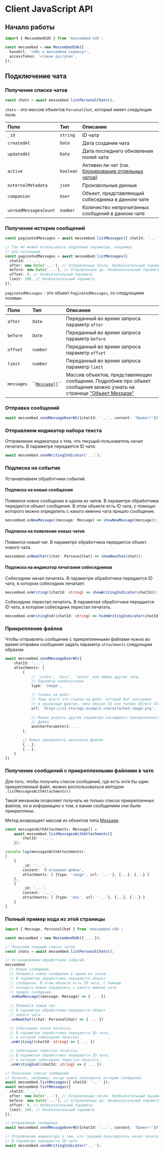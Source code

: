# Client JavaScript API

## Начало работы

```typescript
import { MessembedSdk } from 'messembed-sdk';

const messembed = new MessembedSdk({
  baseUrl: '<URL к messembed сервису>',
  accessToken: '<токен доступа>',
});
```

## Подключение чата

### Получение списка чатов

```typescript
const chats = await messembed.listPersonalChats();
```

`chats` - это массив объектов `PersonalChat`, который имеет следующие поля:

| Поле | Тип | Описание |
| :--- | :--- | :--- |
| `_id` | `string` | ID чата |
| `createdAt` | `Date` | Дата создания чата |
| `updatedAt` | `Date` | Дата последнего обновления полей чата |
| `active` | `boolean` | Активен ли чат \(см. [блокирование отдельных чатов](../server-api/node.js-sdk/blocking-chats-and-users.md#blokirovanie-otdelnogo-chata)\) |
| `externalMetadata` | `json` | Произвольные данные |
| `companion` | `User` | Объект, представляющий собеседника в данном чате |
| `unreadMessagesCount` | `number` | Количество непрочитанных сообщений в данном чате |

### Получение истории сообщений

```typescript
const paginatedMessages = await messembed.listMessages({ chatId: '...' });

// Так же можно использовать подробные параметры, например
// для пагинации
const paginatedMessages = await messembed.listMessages({
  chatId: '...',
  after: new Date('...'), // Отправленные после. Необъязательный параметр
  before: new Date('...'), // Отправленные до. Необъязательный параметр
  offset: 0, // Необъязательный параметр
  limit: 100, // Необъязательный параметр
});
```

`paginatedMessages` - это объект `PaginatedMessages`, со следующими полями:

| Поле | Тип | Описание |
| :--- | :--- | :--- |
| `after` | `Date` | Переданный во время запроса параметр `after` |
| `before` | `Date` | Переданный во время запроса параметр `before` |
| `offset` | `number` | Переданный во время запроса параметр `offset` |
| `limit` | `number` | Переданный во время запроса параметр `limit` |
| `messages` | \`\`[`Message[]`](obekt-message.md)\`\` | Массив объектов, представляющих сообщения. Подробнее про объект сообщения можно узнать на странице ["Объект Message"](obekt-message.md) |

### Отправка сообщений

```typescript
await messembed.sendMessageOverWS({chatId: '...', content: 'Привет!'});
```

### Отправляем индикатор набора текста

Отправление индикатора о том, что текущий пользователь начал печатать. В параметре передается ID чата:

```typescript
await messembed.sendWritingIndicator('...');
```

### Подписка на события

Устанавливаем обработчики событий.

#### Подписка на новые сообщения

Появился новое сообщение в одном из чатов. В параметре обработчика передается объект сообщения. В этом объекте есть ID чата, с помощю которого можно определить с какого именно чата пришло сообщение.

```typescript
messembed.onNewMessage((message: Message) => showNewMessage(message));
```

#### Подписка на появление новых чатов

Появился новый чат. В параметре обработчика передается объект нового чата.

```typescript
messembed.onNewChat((chat: PersonalChat) => showNewChat(chat));
```

#### Подписка на индикатор печатания собеседников

Cобеседник начал печатать. В параметре обработчика передается ID чата, в котором собеседник печатает.

```typescript
messembed.onWriting((chatId: string) => showWritingIndicator(chatId));
```

Cобеседник перестал печатать. В параметре обработчика передается ID чата, в котором собеседник перестал печатать. 

```typescript
messembed.onWritingEnd((chatId: string) => hideWritingIndicator(chatId))
```

### Прикрепление файлов

Чтобы отправлять сообщение с прикрепленными файлами нужно во время отправки сообщения задать параметр `attachments` следующим образом:

```typescript
await messembed.sendMessageOverWS({
    chatId: '...',
    attachments: [
        {
            // 'video', 'docx', 'audio' или любые другие типы.
            // Параметр необязателен
            type: 'image',

            // Ссылка на файл.
            // Чаще всего это ссылка на файл, который был закгружен
            // в хранилище файлов, типа Amazon S3 или Yandex Object Storage
            url: 'https://s3.storage.example.com/attached-image.png',
            
            // Можно указать другие параметры касающиеся прикрепленного
            // файла
            anotherParameter2: ...
        },

        // Можно прикреплять несколько файлов
        {...},
        {...},
    ]
})
```

### Получение сообщений с прикрепленными файлами в чате

Для того, чтобы получить список сообщений, где есть хотя бы один прикрепленный файл, можно воспользоваться методом `.listMessagesWithAttachments()`

Такой механизм позволяет получать не только список прикрепленных файлов, но и информацию о том, к каким сообщениям они были прикреплены.

Метод возвращает массив из объектов типа [Message](../../).

```typescript
const messagesWithAttachments: Message[] =
    await messembed.listMessagesWithAttachments({
        chatId: '...',
    });

console.log(messagesWithAttachments);
[
    {
        _id: '...',
        content: 'Я отправил файлы',
        attachments: [ {type: 'image', url: '...'}, {...}, {...} ]
    },
    {
        _id: '...',
        content: '...',
        attachments: [ {type: 'doc', url: '...'}, {...}, {...} ]
    }
]
```

### Полный пример кода из этой страницы

```typescript
import { Message, PersonalChat } from 'messembed-sdk';

const messembed = new MessembedSdk({ ... });

// Получаем текущий список чатов
const chats = await messembed.listPersonalChats();

// Устанавливаем обработчики событий
messembed
  // Новое сообщение.
  // Появился новое сообщение в одном из чатов.
  // В параметре обработчика передается объект
  // сообщения. В этом объекте есть ID чата, с помощю
  // которого можно определить с какого именно чата
  // пришло сообщение.
  .onNewMessage((message: Message) => { ... })
  
  // Появился новый чат.
  // В параметре обработчика передается объект
  // нового чата.
  .onNewChat((chat: PersonalChat) => { ... })

  // Cобеседник начал печатать.
  // В параметре обработчика передается ID чата,
  // в котором собеседник печатает.
  .onWriting((chatId: string) => { ... })

  // Cобеседник перестал печатать.
  // В параметре обработчика передается ID чата,
  // в котором собеседник перестал печатать.  
  .onWritingEnd((chatId: string) => { ... })

// Получение списка сообщений
// Полезно, например, когда нужно показывать историю сообщений.
await messembed.listMessages({ chatId: '...' });
await messembed.listMessages({
  chatId: '...',
  after: new Date('...'), // Отправленные после. Необъязательный параметр
  before: new Date('...'), // Отправленные до. Необъязательный параметр
  offset: 0, // Необъязательный параметр
  limit: 100, // Необъязательный параметр
});

// Отправление сообщения
await messembed.sendMessageOverWS({chatId: '...', content: 'Привет!'});

// Отправление индикатора о том, что текущий пользователь начал печатать.
// В параметре передается ID чата
await messembed.sendWritingIndicator('...');

```

### 

### 

